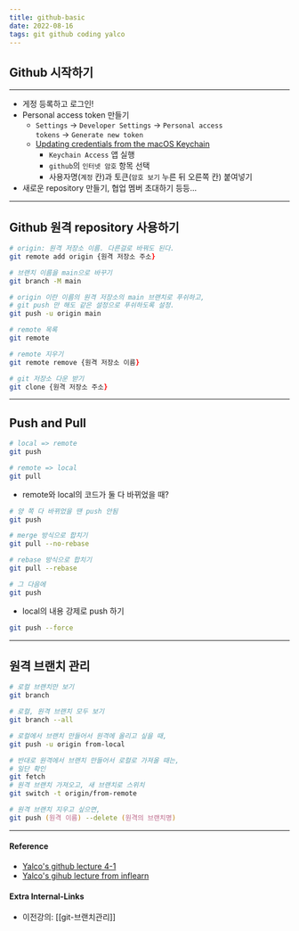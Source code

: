 ```yaml
---
title: github-basic
date: 2022-08-16
tags: git github coding yalco
---
```


## Github 시작하기

---

- 게정 등록하고 로그인!
- Personal access token 만들기
	- `Settings` $\rightarrow$  `Developer Settings`  $\rightarrow$ `Personal access tokens` $\rightarrow$ `Generate new token`
	- [Updating credentials from the macOS Keychain](https://docs.github.com/en/get-started/getting-started-with-git/updating-credentials-from-the-macos-keychain)
		-   `Keychain Access` 앱 실행
		-   `github`의 `인터넷 암호` 항목 선택
		-   사용자명(`계정` 칸)과 토큰(`암호 보기` 누른 뒤 오른쪽 칸) 붙여넣기
- 새로운 repository 만들기, 협업 멤버 초대하기 등등...

---

## Github 원격 repository 사용하기

```zsh
# origin: 원격 저장소 이름. 다른걸로 바꿔도 된다.
git remote add origin {원격 저장소 주소}

# 브랜치 이름을 main으로 바꾸기
git branch -M main

# origin 이란 이름의 원격 저장소의 main 브랜치로 푸쉬하고, 
# git push 만 해도 같은 설정으로 푸쉬하도록 설정.
git push -u origin main

# remote 목록
git remote

# remote 지우기
git remote remove {원격 저장소 이름}

# git 저장소 다운 받기
git clone {원격 저장소 주소}
```

---

## Push and Pull

```zsh
# local => remote
git push

# remote => local
git pull
```

- remote와 local의 코드가 둘 다 바뀌었을 때?

```zsh
# 양 쪽 다 바뀌었을 땐 push 안됨
git push

# merge 방식으로 합치기
git pull --no-rebase

# rebase 방식으로 합치기
git pull --rebase

# 그 다음에
git push
```

- local의 내용 강제로 push 하기

```zsh
git push --force
```

---

## 원격 브랜치 관리
```zsh
# 로컬 브랜치만 보기
git branch

# 로컬, 원격 브랜치 모두 보기
git branch --all
```

```zsh
# 로컬에서 브랜치 만들어서 원격에 올리고 싶을 때,
git push -u origin from-local

# 반대로 원격에서 브랜치 만들어서 로컬로 가져올 때는,
# 일단 확인
git fetch
# 원격 브랜치 가져오고, 새 브랜치로 스위치 
git switch -t origin/from-remote

# 원격 브랜치 지우고 싶으면,
git push (원격 이름) --delete (원격의 브랜치명)
```




---
#### Reference
- [Yalco's github lecture 4-1](https://www.yalco.kr/@git-github/4-1/)
- [Yalco's gihub lecture from inflearn](https://www.inflearn.com/course/%EC%A0%9C%EB%8C%80%EB%A1%9C-%ED%8C%8C%EB%8A%94-%EA%B9%83/dashboard)

#### Extra Internal-Links
- 이전강의: [[git-브랜치관리]]
